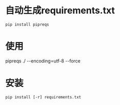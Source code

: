 <!--
 * @Author: wjn
 * @Date: 2020-03-12 17:09:42
 * @LastEditors: wjn
 * @LastEditTime: 2020-03-30 11:50:43
 -->
# 自动生成requirements.txt

    pip install pipreqs

# 使用

   pipreqs ./ --encoding=utf-8 --force 

# 安装

    pip install [-r] requirements.txt